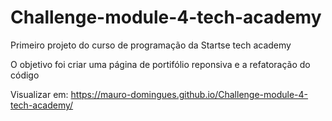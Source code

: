 # Challenge-module-4-tech-academy

Primeiro projeto do curso de programação da Startse tech academy

O objetivo foi criar uma página de portifólio reponsiva e a refatoração do código

Visualizar em: https://mauro-domingues.github.io/Challenge-module-4-tech-academy/
